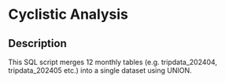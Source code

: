 # Cyclistic Analysis
## Description
This SQL script merges 12 monthly tables (e.g. tripdata_202404, tripdata_202405 etc.) into a single dataset using UNION.
